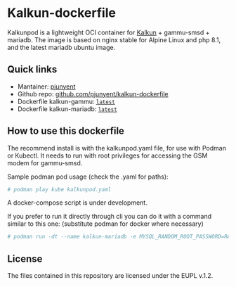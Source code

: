 <!---(c) pjunyent, EUPL v.1.2 -->
# Kalkun-dockerfile
Kalkunpod is a lightweight OCI container for [Kalkun](https://github.com/kalkun-sms/Kalkun) + gammu-smsd + mariadb.
The image is based on nginx stable for Alpine Linux and php 8.1, and the latest mariadb ubuntu image.

## Quick links
- Mantainer: [pjunyent](https://github.com/pjunyent)
- Github repo: [github.com/pjunyent/kalkun-dockerfile](https://github.com/pjunyent/kalkun-dockerfile)
- Dockerfile kalkun-gammu: [`latest`](https://hub.docker.com/r/junyent/kalkun-gammu/tags)
- Dockerfile kalkun-mariadb: [`latest`](https://hub.docker.com/r/junyent/kalkun-mariadb/tags)

## How to use this dockerfile
The recommend install is with the kalkunpod.yaml file, for use with Podman or Kubectl. It needs to run with root privileges for accessing the GSM modem for gammu-smsd.

Sample podman pod usage (check the .yaml for paths): 
```bash
# podman play kube kalkunpod.yaml
```

A docker-compose script is under development.

If you prefer to run it directly through cli you can do it with a command similar to this one: (substitute podman for docker where necessary)

```bash
# podman run -dt --name kalkun-mariadb -e MYSQL_RANDOM_ROOT_PASSWORD=RANDOM -e MYSQL_DATABASE=kalkun -e MYSQL_USER=kalkun -e MYSQL_PASSWORD=kalkun -v /path/to/mysql-db:/var/lib/mysql:Z docker.io/junyent/kalkun-mariadb && podman run -dt -e TZ=Etc/UTC --device /path/to/ttyUSB0:/dev/ttyUSB0 -p 80:80 --name kalkun-gammu docker.io/junyent/kalkun-gammu
```
## License
The files contained in this repository are licensed under the EUPL v.1.2.
